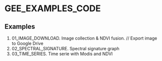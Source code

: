 # GEE_EXAMPLES_CODE
## Examples

1. 01_IMAGE_DOWNLOAD. Image collection & NDVI fusion. // Export image to Google Drive 
2. 02_SPECTRAL_SIGNATURE. Spectral signature graph
3. 03_TIME_SERIES. Time serie with Modis and NDVI
